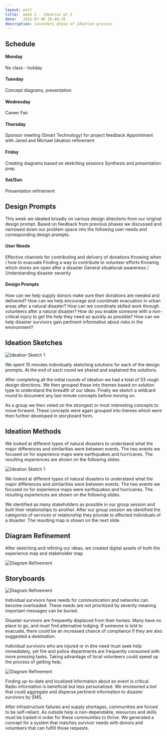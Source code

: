 ```yaml
---
layout: post
title:  week 2 - ideation pt 2
date:   2015-07-06 16:40:16
description: secondary phase of ideation process
---
```

## Schedule  

#### Monday
No class - holiday

#### Tuesday
Concept diagrams, presentation

#### Wednesday
Career Fair

#### Thursday
Sponsor meeting (Smart Technology) for project feedback
Appointment with Jared and Michael 
Ideation refinement

#### Friday
Creating diagrams based on sketching sessions
Synthesis and presentation prep

#### Sat/Sun
Presentation refinement

## Design Prompts  
This week we ideated broadly on various design directions from our original design prompt. Based on feedback from previous phases we discussed and narrowed down our problem space into the following user needs and corresponding design prompts.

#### User Needs
Effective channels for contributing and delivery of donations
Knowing when / how to evacuate
Finding a way to contribute to volunteer efforts
Knowing which stores are open after a disaster
General situational awareness / Understanding disaster severity

#### Design Prompts
How can we help supply donors make sure their donations are needed and delivered?
How can we help encourage and coordinate evacuation in urban areas after a natural disaster?
How can we coordinate skilled work through volunteers after a natural disaster?
How do you enable someone with a non-critical injury to get the help they need as quickly as possible?
How can we help disaster survivors gain pertinent information about risks in the environment?

## Ideation Sketches
![Ideation Sketch 1](../../../img/week-2/Idea1Diagram.png)

We spent 15 minutes individually sketching solutions for each of the design prompts. At the end of each round we shared and explained the solutions.  

After completing all the initial rounds of ideation we had a total of 53 rough design directions. We then grouped these into themes based on solution type to understand the breadth of our ideas. Finally we sketch a wildcard round to document any last minute concepts before moving on.  

As a group we then voted on the strongest or most interesting concepts to move forward. These concepts were again grouped into themes which were then further developed in storyboard form.  

## Ideation Methods

We looked at different types of natural disasters to understand what the major differences and similarities were between events. The two events we focused on for experience maps were earthquakes and hurricanes. The resulting experiences are shown on the following slides.

![Ideation Sketch 1](../../../img/week-0/ideationProcess2.png)

We looked at different types of natural disasters to understand what the major differences and similarities were between events. The two events we focused on for experience maps were earthquakes and hurricanes. The resulting experiences are shown on the following slides.  

We identified as many stakeholders as possible in our group session and built their relationships to another. After our group session we identified the categories of services or relationship they provide to affected individuals of a disaster. The resulting map is shown on the next slide.

## Diagram Refinement

After sketching and refining our ideas, we created digital assets of both the experience map and stakeholder map

![Diagram Refinement](../../../img/week-0/ideationDiagrams1.png)

## Storyboards

![Diagram Refinement](../../../img/week-0/ideationConcepts1.png)

Individual survivors have needs for communication and networks can become overloaded. These needs are not prioritized by severity meaning important messages can be buried.  

Disaster survivors are frequently displaced from their homes. Many have no place to go, and must find alternative lodging. If someone is told to evacuate, there could be an increased chance of compliance if they are also suggested a destination.  

Individual survivors who are injured or in dire need must seek help immediately, yet fire and police departments are frequently consumed with more pressing tasks. Taking advantage of local volunteers could speed up the process of getting help.  

![Diagram Refinement](../../../img/week-0/ideationConcepts2.png)

Finding up-to-date and localized information about an event is critical. Radio information is beneficial but less personalized. We envisioned a bot that could aggregate and disperse pertinent information to disaster survivors by SMS.  

After infrastructure failures and supply shortages, communities are forced to be self-reliant. As outside help is non-dependable, resources and skills must be traded in order for these communities to thrive. We generated a concept for a system that matches survivor needs with donors and volunteers that can fulfill those requests.
